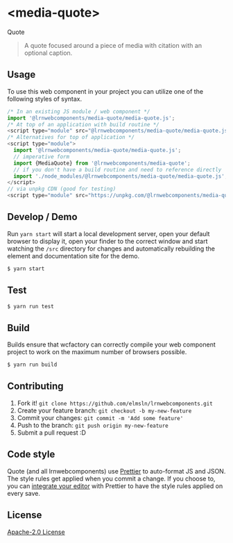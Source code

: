 # &lt;media-quote&gt;

Quote
> A quote focused around a piece of media with citation with an optional caption.

## Usage
To use this web component in your project you can utilize one of the following styles of syntax.

```js
/* In an existing JS module / web component */
import '@lrnwebcomponents/media-quote/media-quote.js';
/* At top of an application with build routine */
<script type="module" src="@lrnwebcomponents/media-quote/media-quote.js"></script>
/* Alternatives for top of application */
<script type="module">
  import '@lrnwebcomponents/media-quote/media-quote.js';
  // imperative form
  import {MediaQuote} from '@lrnwebcomponents/media-quote';
  // if you don't have a build routine and need to reference directly
  import './node_modules/@lrnwebcomponents/media-quote/media-quote.js';
</script>
// via unpkg CDN (good for testing)
<script type="module" src="https://unpkg.com/@lrnwebcomponents/media-quote/media-quote.js"></script>
```

## Develop / Demo
Run `yarn start` will start a local development server, open your default browser to display it, open your finder to the correct window and start watching the `/src` directory for changes and automatically rebuilding the element and documentation site for the demo.
```bash
$ yarn start
```

## Test

```bash
$ yarn run test
```

## Build
Builds ensure that wcfactory can correctly compile your web component project to
work on the maximum number of browsers possible.
```bash
$ yarn run build
```

## Contributing

1. Fork it! `git clone https://github.com/elmsln/lrnwebcomponents.git`
2. Create your feature branch: `git checkout -b my-new-feature`
3. Commit your changes: `git commit -m 'Add some feature'`
4. Push to the branch: `git push origin my-new-feature`
5. Submit a pull request :D

## Code style

Quote (and all lrnwebcomponents) use [Prettier][prettier] to auto-format JS and JSON.  The style rules get applied when you commit a change.  If you choose to, you can [integrate your editor][prettier-ed] with Prettier to have the style rules applied on every save.

[prettier]: https://github.com/prettier/prettier/
[prettier-ed]: https://github.com/prettier/prettier/#editor-integration
[polyserve]: https://github.com/Polymer/polyserve
[web-component-tester]: https://github.com/Polymer/web-component-tester

## License
[Apache-2.0 License](http://opensource.org/licenses/Apache-2.0)